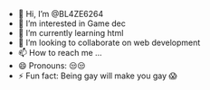 - 👋 Hi, I’m @BL4ZE6264
- 👀 I’m interested in Game dec
- 🌱 I’m currently learning html
- 💞️ I’m looking to collaborate on web development 
- 📫 How to reach me ...
- 😄 Pronouns: 😒😒
- ⚡ Fun fact: Being gay will make you gay 😱

<!---
BL4ZE6264/BL4ZE6264 is a ✨ special ✨ repository because its `README.md` (this file) appears on your GitHub profile.
You can click the Preview link to take a look at your changes.
--->
